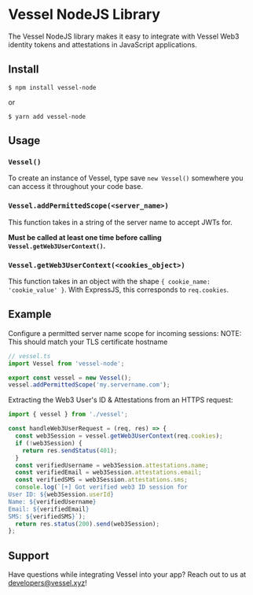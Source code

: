 # Vessel NodeJS Library

The Vessel NodeJS library makes it easy to integrate with Vessel Web3 identity tokens and attestations in JavaScript applications.

## Install
```console
$ npm install vessel-node
```
or
```console
$ yarn add vessel-node
```

## Usage
### `Vessel()`
To create an instance of Vessel, type save `new Vessel()` somewhere you can access it throughout your code base.

### `Vessel.addPermittedScope(<server_name>)`
This function takes in a string of the server name to accept JWTs for.

__Must be called at least one time before calling `Vessel.getWeb3UserContext()`.__

### `Vessel.getWeb3UserContext(<cookies_object>)`
This function takes in an object with the shape `{ cookie_name: 'cookie_value' }`. With ExpressJS, this corresponds to `req.cookies`.

## Example
Configure a permitted server name scope for incoming sessions:
NOTE: This should match your TLS certificate hostname
```typescript
// vessel.ts
import Vessel from 'vessel-node';

export const vessel = new Vessel();
vessel.addPermittedScope('my.servername.com');
```

Extracting the Web3 User's ID & Attestations from an HTTPS request:
```typescript
import { vessel } from './vessel';

const handleWeb3UserRequest = (req, res) => {
  const web3Session = vessel.getWeb3UserContext(req.cookies);
  if (!web3Session) {
    return res.sendStatus(401);
  }
  const verifiedUsername = web3Session.attestations.name;
  const verifiedEmail = web3Session.attestations.email;
  const verifiedSMS = web3Session.attestations.sms;
  console.log(`[+] Got verified web3 ID session for
User ID: ${web3Session.userId}
Name: ${verifiedUsername}
Email: ${verifiedEmail}
SMS: ${verifiedSMS}`);
  return res.status(200).send(web3Session);
};
```

## Support
Have questions while integrating Vessel into your app? Reach out to us at developers@vessel.xyz!
